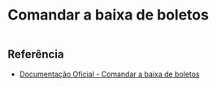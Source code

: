 # Comandar a baixa de boletos

```php

```

## Referência

- [Documentação Oficial - Comandar a baixa de boletos](https://documenter.getpostman.com/view/20565799/Uzs6yNhe#f9d41dd1-178f-47b2-ada8-453620377bca)